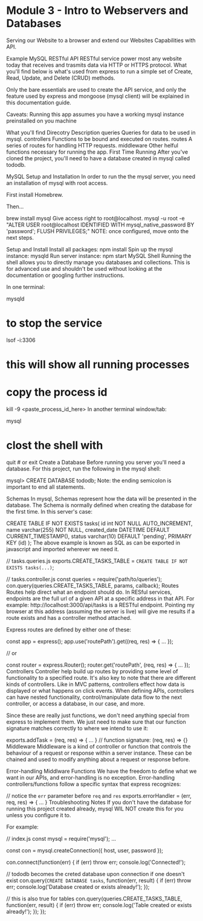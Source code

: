 # Module 3 - Intro to Webservers and Databases

Serving our Website to a browser and extend our Websites Capabilities with API.

Example MySQL RESTful API
RESTful service power most any website today that receives and trasmits data via HTTP or HTTPS protocol. What you'll find below is what's used from express to run a simple set of Create, Read, Update, and Delete (CRUD) methods.

Only the bare essentials are used to create the API service, and only the feature used by express and mongoose (mysql client) will be explained in this documentation guide.

Caveats: Running this app assumes you have a working mysql instance preinstalled on you machine

What you'll find
Direcotry	Description
queries	Queries for data to be used in mysql.
controllers	Functions to be bound and executed on routes.
routes	A series of routes for handling HTTP requests.
middleware	Other helful functions necessary for running the app.
First Time Running
After you've cloned the project, you'll need to have a database created in mysql called tododb.

MySQL Setup and Installation
In order to run the the mysql server, you need an installation of mysql with root access.

First install Homebrew.

Then...

brew install mysql
Give access right to root@localhost.
mysql -u root -e "ALTER USER root@localhost IDENTIFIED WITH mysql_native_password BY 'password'; FLUSH PRIVILEGES;"
NOTE: once configured, move onto the next steps.

Setup and Install
Install all packages:
npm install
Spin up the mysql instance:
mysqld
Run server instance:
npm start
MySQL Shell
Running the shell allows you to directly manage you databases and collections. This is for advanced use and shouldn't be used without looking at the documentation or googling further instructions.

In one terminal:

mysqld

# to stop the service
lsof -i:3306

# this will show all running processes
# copy the process id
kill -9 <paste_process_id_here>
In another terminal window/tab:

mysql
# clost the shell with
quit # or exit
Create a Database
Before running you server you'll need a database. For this project, run the following in the mysql shell:

mysql> CREATE DATABASE tododb;
Note: the ending semicolon is important to end all statements.

Schemas
In mysql, Schemas represent how the data will be presented in the database. The Schema is normally defined when creating the database for the first time. In this server's case:

CREATE TABLE IF NOT EXISTS tasks(
  id int NOT NULL AUTO_INCREMENT,
  name varchar(255) NOT NULL,
  created_date DATETIME DEFAULT CURRENT_TIMESTAMP(),
  status varchar(10) DEFAULT 'pending',
  PRIMARY KEY (id)
);
The above example is known as SQL as can be exported in javascript and imported wherever we need it.

// tasks.queries.js
exports.CREATE_TASKS_TABLE = `CREATE TABLE IF NOT EXISTS tasks(...)`;

// tasks.controller.js
const queries = require('path/to/queries');
con.query(queries.CREATE_TASKS_TABLE, params, callback);
Routes
Routes help direct what an endpoint should do. In RESful services, endpoints are the full url of a given API at a specific address in that API. For example: http://localhost:3000/api/tasks is a RESTful endpoint. Pointing my browser at this address (assuming the server is live) will give me results if a route exists and has a controller method attached.

Express routes are defined by either one of these:

const app = express();
app.use('routePath').get((req, res) => { ... });

// or

const router = express.Router();
router.get('routePath', (req, res) => { ... });
Controllers
Controller help build up routes by providing some level of functionality to a specified route. It's also key to note that there are different kinds of controllers. Like in MVC patterns, controllers effect how data is displayed or what happens on click events. When defining APIs, controllers can have nested functionality, control/manipulate data flow to the next controller, or access a database, in our case, and more.

Since these are really just functions, we don't need anything special from express to implement them. We just need to make sure that our function signature matches correctly to where we intend to use it:

exports.addTask = (req, res) => { ... } // function signature: (req, res) => {}
Middleware
Middleware is a kind of controller or function that controls the behaviour of a request or response within a server instance. These can be chained and used to modify anything about a request or response before.

Error-handling Middlware Functions
We have the freedom to define what we want in our APIs, and error-handling is no exception. Error-handling controllers/functions follow a specific syntax that express recognizes:

// notice the `err` parameter before `req` and `res`
exports.errorHandler = (err, req, res) => { ... }
Troubleshooting Notes
If you don't have the database for running this project created already, mysql WIL NOT create this for you unless you configure it to.

For example:

// index.js
const mysql = require('mysql');
...

const con = mysql.createConnection({
  host,
  user,
  password
});

con.connect(function(err) {
  if (err) throw err;
  console.log('Connected!');

  // tododb becomes the creted database upon connection if one doesn't exist
  con.query(`CREATE DATABASE tasks`, function(err, result) {
    if (err) throw err;
    console.log('Database created or exists already!');
  });

  // this is also true for tables
  con.query(queries.CREATE_TASKS_TABLE, function(err, result) {
    if (err) throw err;
    console.log('Table created or exists already!');
  });
});
